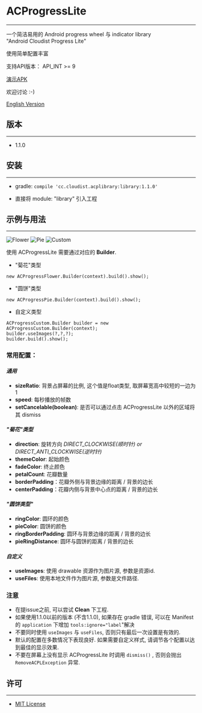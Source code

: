 # ACProgressLite
---
一个简洁易用的 Android progress wheel 与 indicator library  
"Android Cloudist Progress Lite"  


使用简单配置丰富

支持API版本： API_INT >= 9

[演示APK](https://github.com/Cloudist/ACProgressLite/raw/master/sample.apk)

欢迎讨论 :-)

[English Version](https://github.com/Cloudist/ACProgressLite/blob/master/README.md)

## 版本
---
* 1.1.0

## 安装
---
* gradle: `compile 'cc.cloudist.acplibrary:library:1.1.0'`

* 直接将 module: "library" 引入工程

## 示例与用法
---

![Flower](https://raw.githubusercontent.com/Cloudist/ACProgressLite/master/acpl1.gif)
![Pie](https://raw.githubusercontent.com/Cloudist/ACProgressLite/master/acpl2.gif)
![Custom](https://raw.githubusercontent.com/Cloudist/ACProgressLite/master/acpl3.gif)

使用 ACProgressLite 需要通过对应的 **Builder**.

* "菊花"类型

`new ACProgressFlower.Builder(context).build().show();`

* "圆饼"类型

`new ACProgressPie.Builder(context).build().show();`
* 自定义类型

```
ACProgressCustom.Builder builder = new ACProgressCustom.Builder(context);
builder.useImages(?,?,?);
builder.build().show();
```

### **常用配置：**
#### *通用*
* **sizeRatio**: 背景占屏幕的比例, 这个值是float类型, 取屏幕宽高中较短的一边为1
* **speed**: 每秒播放的帧数
* **setCancelable(boolean)**: 是否可以通过点击 ACProgressLite 以外的区域将其 dismiss

#### *"菊花"类型*
* **direction**: 旋转方向 *DIRECT_CLOCKWISE(顺时针) or DIRECT_ANTI_CLOCKWISE(逆时针)*
* **themeColor**: 起始颜色
* **fadeColor**: 终止颜色
* **petalCount**: 花瓣数量
* **borderPadding**：花瓣外侧与背景边缘的距离 / 背景的边长
* **centerPadding**：花瓣内侧与背景中心点的距离 / 背景的边长

#### *"圆饼类型"*
* **ringColor**: 圆环的颜色
* **pieColor**: 圆饼的颜色
* **ringBorderPadding**: 圆环与背景边缘的距离 / 背景的边长
* **pieRingDistance**: 圆环与圆饼的距离 / 背景的边长

#### *自定义*
* **useImages**: 使用 drawable 资源作为图片源, 参数是资源id.
* **useFiles**: 使用本地文件作为图片源, 参数是文件路径.

### **注意**
* 在提issue之前, 可以尝试 **Clean** 下工程.
* 如果使用1.1.0以前的版本 (不含1.1.0), 如果存在 gradle 错误, 可以在 Manifest 的 `application` 下增加 `tools:ignore="label`"解决
* 不要同时使用 `useImages` 与 `useFiles`, 否则只有最后一次设置是有效的.
* 默认的配置在多数情况下表现良好. 如果需要自定义样式, 请调节各个配置以达到最佳的显示效果.
* 不要在屏幕上没有显示 ACProgressLite 时调用 `dismiss()` , 否则会抛出`RemoveACPLException` 异常.


## 许可
---
* [MIT License](http://mit-license.org/)